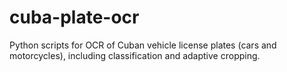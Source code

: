 # cuba-plate-ocr
Python scripts for OCR of Cuban vehicle license plates (cars and motorcycles), including classification and adaptive cropping.

